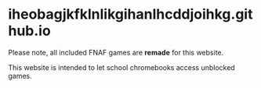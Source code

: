 # iheobagjkfklnlikgihanlhcddjoihkg.github.io

Please note, all included FNAF games are **remade** for this website.

This website is intended to let school chromebooks access unblocked games.